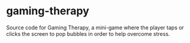 # gaming-therapy
Source code for Gaming Therapy, a mini-game where the player taps or clicks the screen to pop bubbles in order to help overcome stress.
